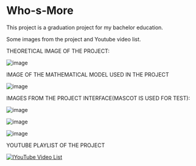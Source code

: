 # Who-s-More

This project is a graduation project for my bachelor education.

Some images from the project and Youtube video list.

THEORETICAL IMAGE OF THE PROJECT:

![image](https://user-images.githubusercontent.com/36846516/105840424-0ff79c80-5fe4-11eb-8c44-c1b9f2450530.png)

IMAGE OF THE MATHEMATICAL MODEL USED IN THE PROJECT

![image](https://user-images.githubusercontent.com/36846516/105840627-5d740980-5fe4-11eb-90de-3adf8da824c8.png)

IMAGES FROM THE PROJECT INTERFACE(MASCOT IS USED FOR TEST):

![image](https://user-images.githubusercontent.com/36846516/105840822-ae83fd80-5fe4-11eb-81cc-348c1b527726.png)

![image](https://user-images.githubusercontent.com/36846516/105840890-cfe4e980-5fe4-11eb-9fe0-9c89645a6ede.png)

![image](https://user-images.githubusercontent.com/36846516/105840930-decb9c00-5fe4-11eb-9f5b-4dd5b1900d77.png)

YOUTUBE PLAYLIST OF THE PROJECT

[![IYouTube Video List](https://i.ytimg.com/vi/YLEW9pvyfDk/hqdefault.jpg?sqp=-oaymwEXCNACELwBSFryq4qpAwkIARUAAIhCGAE=&rs=AOn4CLCA713sISVyo2tStw9Adh97zXa78w)](https://www.youtube.com/playlist?list=PLKGTAYcntqBkL3VlORkzGvgbqldmy5VQE)
